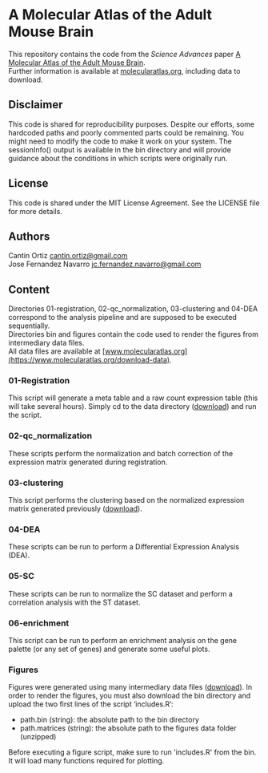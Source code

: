 # A Molecular Atlas of the Adult Mouse Brain
This repository contains the code from the *Science Advances* paper [A Molecular Atlas of the Adult Mouse Brain](https://advances.sciencemag.org/content/6/26/eabb3446).  
Further information is available at [molecularatlas.org](https://www.molecularatlas.org), including data to download.

## Disclaimer
This code is shared for reproducibility purposes. Despite our efforts, some hardcoded paths and poorly commented parts could be remaining. You might need to modify the code to make it work on your system. The sessionInfo() output is available in the bin directory and will provide guidance about the conditions in which scripts were originally run.

## License
This code is shared under the MIT License Agreement. See the LICENSE file for more details.

## Authors
Cantin Ortiz <cantin.ortiz@gmail.com>  
Jose Fernandez Navarro <jc.fernandez.navarro@gmail.com>

## Content
Directories 01-registration, 02-qc_normalization, 03-clustering and 04-DEA correspond to the analysis pipeline and are supposed to be executed sequentially.  
Directories bin and figures contain the code used to render the figures from intermediary data files.  
All data files are available at [www.molecularatlas.org](https://www.molecularatlas.org/download-data).  

### 01-Registration
This script will generate a meta table and a raw count expression table (this will take several hours). Simply cd to the data directory ([download](https://www.molecularatlas.org/data-to-download/intermediary_data/01-registration.zip)) and run the script.

### 02-qc_normalization
These scripts perform the normalization and batch correction of the expression matrix generated during registration.

### 03-clustering
This script performs the clustering based on the normalized expression matrix generated previously ([download](https://www.molecularatlas.org/data-to-download/processed_data/expr_normalized_table.tsv.gz)).

### 04-DEA
These scripts can be run to perform a Differential Expression Analysis (DEA).

### 05-SC
These scripts can be run to normalize the SC dataset and perform a correlation analysis with the ST dataset. 

### 06-enrichment
This script can be run to perform an enrichment analysis on the gene palette (or any set of genes) and generate
some useful plots. 

### Figures
Figures were generated using many intermediary data files ([download](https://www.molecularatlas.org/data-to-download/intermediary_data/figures.zip)). In order to render the figures, you must also download the bin directory and upload the two first lines of the script ‘includes.R’: 
- path.bin (string): the absolute path to the bin directory
- path.matrices (string): the absolute path to the figures data folder (unzipped)  

Before executing a figure script, make sure to run 'includes.R' from the bin. It will load many functions required for plotting. 

